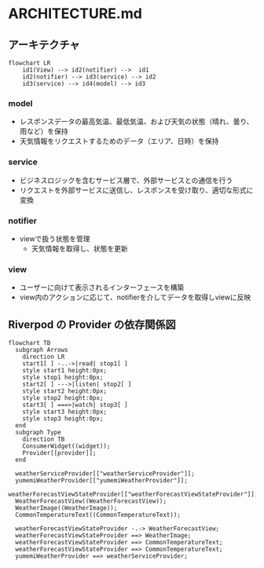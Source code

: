 # ARCHITECTURE.md
## アーキテクチャ
```mermaid
flowchart LR
    id1(View) --> id2(notifier) -->  id1
    id2(notifier) --> id3(service) --> id2
    id3(service) --> id4(model) --> id3
```

### model
- レスポンスデータの最高気温、最低気温、および天気の状態（晴れ、曇り、雨など）を保持
- 天気情報をリクエストするためのデータ（エリア、日時）を保持
### service
- ビジネスロジックを含むサービス層で、外部サービスとの通信を行う
- リクエストを外部サービスに送信し、レスポンスを受け取り、適切な形式に変換
### notifier
- viewで扱う状態を管理
    - 天気情報を取得し、状態を更新
### view
- ユーザーに向けて表示されるインターフェースを構築
- view内のアクションに応じて、notifierを介してデータを取得しviewに反映

## Riverpod の Provider の依存関係図
```mermaid
flowchart TB
  subgraph Arrows
    direction LR
    start1[ ] -..->|read| stop1[ ]
    style start1 height:0px;
    style stop1 height:0px;
    start2[ ] --->|listen| stop2[ ]
    style start2 height:0px;
    style stop2 height:0px;
    start3[ ] ===>|watch| stop3[ ]
    style start3 height:0px;
    style stop3 height:0px;
  end
  subgraph Type
    direction TB
    ConsumerWidget((widget));
    Provider[[provider]];
  end

  weatherServiceProvider[["weatherServiceProvider"]];
  yumemiWeatherProvider[["yumemiWeatherProvider"]];
  weatherForecastViewStateProvider[["weatherForecastViewStateProvider"]];
  WeatherForecastView((WeatherForecastView));
  WeatherImage((WeatherImage));
  CommonTemperatureText((CommonTemperatureText));

  weatherForecastViewStateProvider -.-> WeatherForecastView;
  weatherForecastViewStateProvider ==> WeatherImage;
  weatherForecastViewStateProvider ==> CommonTemperatureText;
  weatherForecastViewStateProvider ==> CommonTemperatureText;
  yumemiWeatherProvider ==> weatherServiceProvider;
```